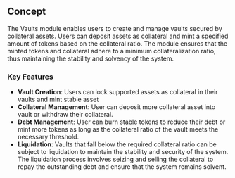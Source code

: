 ## Concept

The Vaults module enables users to create and manage vaults secured by collateral assets. Users can deposit assets as collateral and mint a specified amount of tokens based on the collateral ratio. The module ensures that the minted tokens and collateral adhere to a minimum collateralization ratio, thus maintaining the stability and solvency of the system.

### Key Features
- **Vault Creation**: Users can lock supported assets as collateral in their vaults and mint stable asset
- **Collateral Management**: User can deposit more collateral asset into vault or withdraw their collateral.
- **Debt Management**: User can burn stable tokens to reduce their debt or mint more tokens as long as the collateral ratio of the vault meets the necessary threshold.
- **Liquidation**: Vaults that fall below the required collateral ratio can be subject to liquidation to maintain the stability and security of the system. The liquidation process involves seizing and selling the collateral to repay the outstanding debt and ensure that the system remains solvent.